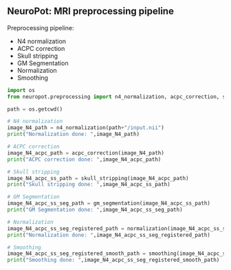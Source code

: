 ## NeuroPot: MRI preprocessing pipeline

Preprocessing pipeline:

- N4 normalization
- ACPC correction
- Skull stripping
- GM Segmentation
- Normalization
- Smoothing

```python
import os
from neuropot.preprocessing import n4_normalization, acpc_correction, skull_stripping, gm_segmentation, normalization, smoothing

path = os.getcwd()

# N4 normalization
image_N4_path = n4_normalization(path+"/input.nii")
print("Normalization done: ",image_N4_path)

# ACPC correction
image_N4_acpc_path = acpc_correction(image_N4_path)
print("ACPC correction done: ",image_N4_acpc_path)

# Skull stripping
image_N4_acpc_ss_path = skull_stripping(image_N4_acpc_path)
print("Skull stripping done: ",image_N4_acpc_ss_path)

# GM Segmentation
image_N4_acpc_ss_seg_path = gm_segmentation(image_N4_acpc_ss_path)
print("GM Segmentation done: ",image_N4_acpc_ss_seg_path)

# Normalization
image_N4_acpc_ss_seg_registered_path = normalization(image_N4_acpc_ss_seg_path)
print("Normalization done: ",image_N4_acpc_ss_seg_registered_path)

# Smoothing
image_N4_acpc_ss_seg_registered_smooth_path = smoothing(image_N4_acpc_ss_seg_registered_path)
print("Smoothing done: ",image_N4_acpc_ss_seg_registered_smooth_path)
```